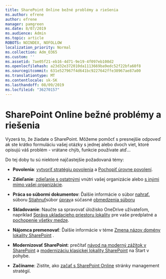 ```yaml
---
title: SharePoint Online bežné problémy a riešenia
ms.author: efrene
author: efrene
manager: pamgreen
ms.date: 8/07/2019
ms.audience: Admin
ms.topic: article
ROBOTS: NOINDEX, NOFOLLOW
localization_priority: Normal
ms.collection: Adm_O365
ms.custom: ''
ms.assetid: 7ae05f21-eb16-4d71-9e19-4f097eb100d2
ms.openlocfilehash: a23d32e372010da1113669ba9edc52f22bfa60f8
ms.sourcegitcommit: 631e527967f4d641bc9227642ffe38967ae87a00
ms.translationtype: MT
ms.contentlocale: sk-SK
ms.lasthandoff: 08/09/2019
ms.locfileid: "36270157"
---
```

# <a name="sharepoint-online-common-issues-and-resolutions"></a>SharePoint Online bežné problémy a riešenia

Vyzerá to, že žiadate o SharePoint. Môžeme pomôcť s presnejšie odpoveď ak ste krátko formuláciu vašej otázky s jednej alebo dvoch viet, ktoré opisujú váš problém - vrátane chýb, funkcie používate atď... 

Do tej doby tu sú niektoré najčastejšie požadovaná témy:





- **Povolenia**: [vytvoriť stratégiu povolenia](https://docs.microsoft.com/sharepoint/default-sharepoint-groups) a [Pochopiť úrovne povolení](https://docs.microsoft.com/sharepoint/understanding-permission-levels).

- **Zdieľanie**: [zdieľanie s ostatnými](https://docs.microsoft.com/sharepoint/default-sharepoint-groups) vnútri vašej organizácie alebo [s inými mimo vašej organizácie](https://docs.microsoft.com/sharepoint/external-sharing-overview).

- **Práca so súbormi dokumentov**: Ďalšie informácie o súbor [nahrať](https://support.office.com/article/Upload-a-folder-or-files-to-a-document-library-eb18fcba-c953-4d45-8d90-8da66edeacdb), súboru [Stiahnuť](https://support.office.com/article/Download-files-and-folders-from-OneDrive-or-SharePoint-5c7397b7-19c7-4893-84fe-d02e8fa5df05)súbor [úprav](https://support.office.com/article/Edit-a-document-in-a-document-library-02d8497f-1c13-4114-949a-b8466f639b07)a súčasné [obmedzenia súboru](https://support.office.com/article/invalid-file-names-and-file-types-in-onedrive-onedrive-for-business-and-sharepoint-64883a5d-228e-48f5-b3d2-eb39e07630fa?ui=en-US&amp;rs=en-US&amp;ad=US)

- **Skladovanie**: Naučte sa spravovať úložisko OneDrive užívateľom</a>, napríklad [Správa ukladacieho priestoru lokality](https://docs.microsoft.com/sharepoint/manage-site-collection-storage-limits) pre vaše predplatné a [pochopenie všetky medze](https://docs.microsoft.com/office365/servicedescriptions/sharepoint-online-service-description/sharepoint-online-limits).

- **Nájomca premenovať**: Ďalšie informácie v téme [Zmena názov domény lokality SharePoint](https://docs.microsoft.com/sharepoint/change-your-sharepoint-domain-name) .

- **Modernizovať SharePoint**: prečítať [návod na moderný zážitok v SharePoint](https://docs.microsoft.com/sharepoint/guide-to-sharepoint-modern-experience) a [modernizáciu klasickej lokality SharePoint](https://docs.microsoft.com/sharepoint/dev/transform/modernize-classic-sites) na Štart v pohybe.

- **Začíname**: Zistite, ako [začať s SharePoint Online](https://docs.microsoft.com/sharepoint/introduction) stránky management stratégií.